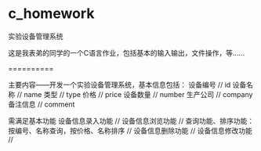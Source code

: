 c_homework
==========

实验设备管理系统

这是我表弟的同学的一个C语言作业，包括基本的输入输出，文件操作，等......

==========

主要内容——开发一个实验设备管理系统，基本信息包括：
  设备编号   // id
  设备名称   // name
  类型      // type
  价格      // price
  设备数量   // number
  生产公司   // company
  备注信息   // comment

需满足基本功能
  设备信息录入功能     //
  设备信息浏览功能     //
  查询功能、排序功能：按编号、名称查询，按价格、名称排序   //
  设备信息删除功能     //
  设备信息修改功能     //
